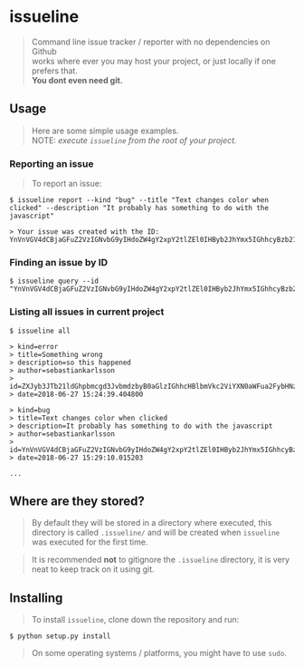 # issueline
> Command line issue tracker / reporter with no dependencies on Github  
> works where ever you may host your project, or just locally if one prefers that.  
> __You dont even need git.__


## Usage
> Here are some simple usage examples.  
> NOTE: _execute `issueline` from the root of your project._

### Reporting an issue
> To report an issue:

    $ issueline report --kind "bug" --title "Text changes color when clicked" --description "It probably has something to do with the javascript"

    > Your issue was created with the ID: YnVnVGV4dCBjaGFuZ2VzIGNvbG9yIHdoZW4gY2xpY2tlZEl0IHByb2JhYmx5IGhhcyBzb21ldGhpbmcgdG8gZG8gd2l0aCB0aGUgamF2YXNjcmlwdHNlYmFzdGlhbmthcmxzc29u

### Finding an issue by ID

    $ issueline query --id "YnVnVGV4dCBjaGFuZ2VzIGNvbG9yIHdoZW4gY2xpY2tlZEl0IHByb2JhYmx5IGhhcyBzb21ldGhpbmcgdG8gZG8gd2l0aCB0aGUgamF2YXNjcmlwdHNlYmFzdGlhbmthcmxzc29u"


### Listing all issues in current project

    $ issueline all

    > kind=error
    > title=Something wrong
    > description=so this happened
    > author=sebastiankarlsson
    > id=ZXJyb3JTb21ldGhpbmcgd3JvbmdzbyB0aGlzIGhhcHBlbmVkc2ViYXN0aWFua2FybHNzb24=
    > date=2018-06-27 15:24:39.404800

    > kind=bug
    > title=Text changes color when clicked
    > description=It probably has something to do with the javascript
    > author=sebastiankarlsson
    > id=YnVnVGV4dCBjaGFuZ2VzIGNvbG9yIHdoZW4gY2xpY2tlZEl0IHByb2JhYmx5IGhhcyBzb21ldGhpbmcgdG8gZG8gd2l0aCB0aGUgamF2YXNjcmlwdHNlYmFzdGlhbmthcmxzc29u
    > date=2018-06-27 15:29:10.015203

    ...

## Where are they stored?
> By default they will be stored in a directory where executed, this directory
> is called `.issueline/` and will be created when `issueline` was executed
> for the first time.

> It is recommended __not__ to gitignore the `.issueline` directory, it is very
> neat to keep track on it using git.

## Installing
> To install `issueline`, clone down the repository and run:

    $ python setup.py install

> On some operating systems / platforms, you might have to use `sudo`.

